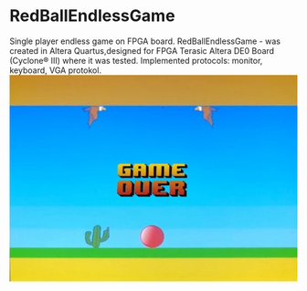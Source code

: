 # RedBallEndlessGame
Single player endless game on FPGA  board.
RedBallEndlessGame - was created in Altera Quartus,designed for FPGA Terasic Altera DE0 Board (Cyclone® III) where it was tested.
Implemented protocols: monitor, keyboard, VGA protokol.
![Image](/ProjectDocumentation/readmeImage.jpg)
